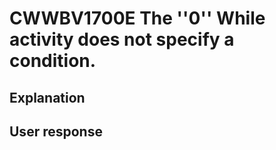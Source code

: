 # CWWBV1700E The ''0'' While activity does not specify a condition.

## Explanation

## User response